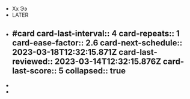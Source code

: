 - Хх
  Ээ
- LATER
- #card
  card-last-interval:: 4
  card-repeats:: 1
  card-ease-factor:: 2.6
  card-next-schedule:: 2023-03-18T12:32:15.871Z
  card-last-reviewed:: 2023-03-14T12:32:15.876Z
  card-last-score:: 5
  collapsed:: true
	-
-
-